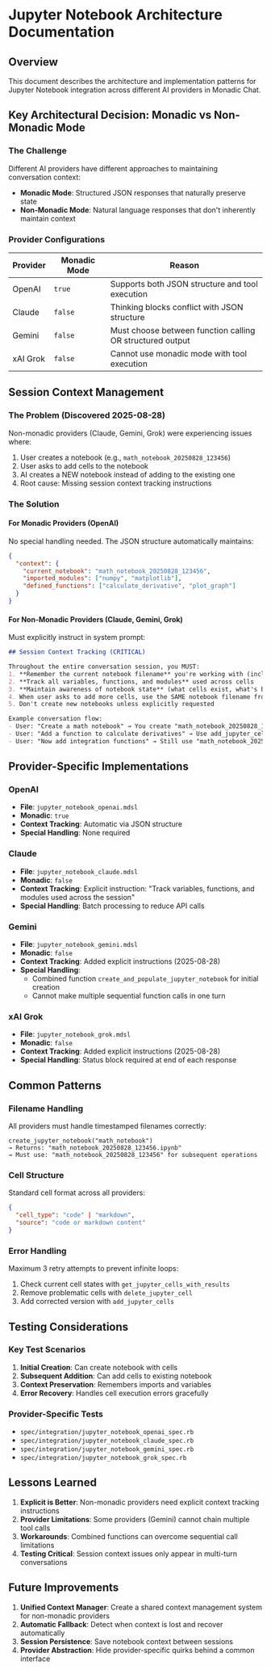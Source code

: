 # Jupyter Notebook Architecture Documentation

## Overview

This document describes the architecture and implementation patterns for Jupyter Notebook integration across different AI providers in Monadic Chat.

## Key Architectural Decision: Monadic vs Non-Monadic Mode

### The Challenge

Different AI providers have different approaches to maintaining conversation context:
- **Monadic Mode**: Structured JSON responses that naturally preserve state
- **Non-Monadic Mode**: Natural language responses that don't inherently maintain context

### Provider Configurations

| Provider | Monadic Mode | Reason |
|----------|--------------|--------|
| OpenAI | `true` | Supports both JSON structure and tool execution |
| Claude | `false` | Thinking blocks conflict with JSON structure |
| Gemini | `false` | Must choose between function calling OR structured output |
| xAI Grok | `false` | Cannot use monadic mode with tool execution |

## Session Context Management

### The Problem (Discovered 2025-08-28)

Non-monadic providers (Claude, Gemini, Grok) were experiencing issues where:
1. User creates a notebook (e.g., `math_notebook_20250828_123456`)
2. User asks to add cells to the notebook
3. AI creates a NEW notebook instead of adding to the existing one
4. Root cause: Missing session context tracking instructions

### The Solution

#### For Monadic Providers (OpenAI)

No special handling needed. The JSON structure automatically maintains:
```json
{
  "context": {
    "current_notebook": "math_notebook_20250828_123456",
    "imported_modules": ["numpy", "matplotlib"],
    "defined_functions": ["calculate_derivative", "plot_graph"]
  }
}
```

#### For Non-Monadic Providers (Claude, Gemini, Grok)

Must explicitly instruct in system prompt:

```markdown
## Session Context Tracking (CRITICAL)

Throughout the entire conversation session, you MUST:
1. **Remember the current notebook filename** you're working with (including timestamp)
2. **Track all variables, functions, and modules** used across cells
3. **Maintain awareness of notebook state** (what cells exist, what's been imported)
4. When user asks to add more cells, use the SAME notebook filename from earlier
5. Don't create new notebooks unless explicitly requested

Example conversation flow:
- User: "Create a math notebook" → You create "math_notebook_20250828_123456"
- User: "Add a function to calculate derivatives" → Use add_jupyter_cells with "math_notebook_20250828_123456"
- User: "Now add integration functions" → Still use "math_notebook_20250828_123456"
```

## Provider-Specific Implementations

### OpenAI
- **File**: `jupyter_notebook_openai.mdsl`
- **Monadic**: `true`
- **Context Tracking**: Automatic via JSON structure
- **Special Handling**: None required

### Claude
- **File**: `jupyter_notebook_claude.mdsl`
- **Monadic**: `false`
- **Context Tracking**: Explicit instruction: "Track variables, functions, and modules used across the session"
- **Special Handling**: Batch processing to reduce API calls

### Gemini
- **File**: `jupyter_notebook_gemini.mdsl`
- **Monadic**: `false`
- **Context Tracking**: Added explicit instructions (2025-08-28)
- **Special Handling**: 
  - Combined function `create_and_populate_jupyter_notebook` for initial creation
  - Cannot make multiple sequential function calls in one turn

### xAI Grok
- **File**: `jupyter_notebook_grok.mdsl`
- **Monadic**: `false`
- **Context Tracking**: Added explicit instructions (2025-08-28)
- **Special Handling**: Status block required at end of each response

## Common Patterns

### Filename Handling

All providers must handle timestamped filenames correctly:
```
create_jupyter_notebook("math_notebook")
→ Returns: "math_notebook_20250828_123456.ipynb"
→ Must use: "math_notebook_20250828_123456" for subsequent operations
```

### Cell Structure

Standard cell format across all providers:
```json
{
  "cell_type": "code" | "markdown",
  "source": "code or markdown content"
}
```

### Error Handling

Maximum 3 retry attempts to prevent infinite loops:
1. Check current cell states with `get_jupyter_cells_with_results`
2. Remove problematic cells with `delete_jupyter_cell`
3. Add corrected version with `add_jupyter_cells`

## Testing Considerations

### Key Test Scenarios

1. **Initial Creation**: Can create notebook with cells
2. **Subsequent Addition**: Can add cells to existing notebook
3. **Context Preservation**: Remembers imports and variables
4. **Error Recovery**: Handles cell execution errors gracefully

### Provider-Specific Tests

- `spec/integration/jupyter_notebook_openai_spec.rb`
- `spec/integration/jupyter_notebook_claude_spec.rb`
- `spec/integration/jupyter_notebook_gemini_spec.rb`
- `spec/integration/jupyter_notebook_grok_spec.rb`

## Lessons Learned

1. **Explicit is Better**: Non-monadic providers need explicit context tracking instructions
2. **Provider Limitations**: Some providers (Gemini) cannot chain multiple tool calls
3. **Workarounds**: Combined functions can overcome sequential call limitations
4. **Testing Critical**: Session context issues only appear in multi-turn conversations

## Future Improvements

1. **Unified Context Manager**: Create a shared context management system for non-monadic providers
2. **Automatic Fallback**: Detect when context is lost and recover automatically
3. **Session Persistence**: Save notebook context between sessions
4. **Provider Abstraction**: Hide provider-specific quirks behind a common interface